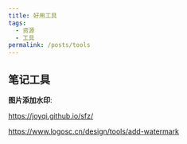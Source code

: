 ```yaml
---
title: 好用工具
tags:
  - 资源
  - 工具
permalink: /posts/tools
---
```


## 笔记工具

**图片添加水印**:

https://joyqi.github.io/sfz/

https://www.logosc.cn/design/tools/add-watermark
